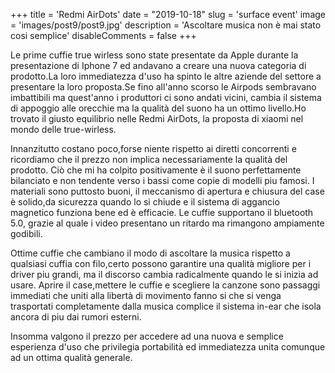+++ 
title = 'Redmi AirDots'
date = "2019-10-18"
slug = 'surface event' 
image = 'images/post9/post9.jpg' 
description = 'Ascoltare musica non è mai stato cosi semplice' 
disableComments = false
+++

Le prime cuffie true wirless sono state presentate da Apple durante la presentazione di Iphone 7 ed andavano a creare una nuova categoria di prodotto.La loro immediatezza d'uso ha spinto le altre aziende del settore a presentare la loro proposta.Se fino all'anno scorso le Airpods sembravano imbattibili ma quest'anno i produttori ci sono andati vicini, cambia il sistema di appoggio alle orecchie ma la qualità del suono ha un ottimo livello.Ho trovato il giusto equilibrio nelle Redmi AirDots, la proposta di xiaomi nel mondo delle true-wirless.

Innanzitutto costano poco,forse niente rispetto ai diretti concorrenti e ricordiamo che il prezzo non implica necessariamente la qualità del prodotto. Ciò che mi ha colpito positivamente è il suono perfettamente bilanciato e non tendente verso i bassi come copie di modelli piu famosi. I materiali sono puttosto buoni, il meccanismo di apertura e chiusura del case è solido,da sicurezza quando lo si chiude e il sistema di aggancio magnetico funziona bene ed è efficacie. 
Le cuffie supportano il bluetooth 5.0, grazie al quale i video presentano un ritardo ma rimangono ampiamente godibili.

Ottime cuffie che cambiano il modo di ascoltare la musica rispetto a qualsiasi cuffia con filo,certo possono garantire una qualità migliore per i driver piu grandi, ma il discorso cambia radicalmente quando le si inizia ad usare. Aprire il case,mettere le cuffie e scegliere la canzone sono passaggi immediati che uniti alla libertà di movimento fanno si che si venga trasportati completamente dalla musica complice il sistema in-ear che isola ancora di piu dai rumori esterni.


Insomma valgono il prezzo per accedere ad una nuova e semplice esperienza d'uso che privilegia portabilità ed immediatezza unita comunque ad un ottima qualità generale. 